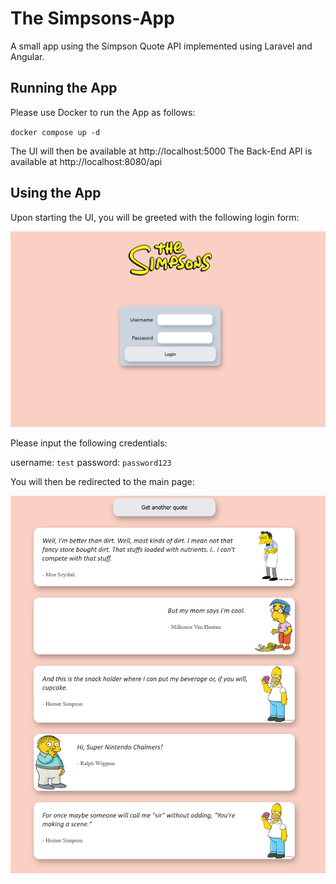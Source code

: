 # The Simpsons-App

A small app using the Simpson Quote API implemented using Laravel and Angular.

## Running the App

Please use Docker to run the App as follows:

`docker compose up -d`

The UI will then be available at http://localhost:5000
The Back-End API is available at http://localhost:8080/api

## Using the App

Upon starting the UI, you will be greeted with the following login form:

<img src="screenshots/login.png" alt="Login Page" width="600">

Please input the following credentials:

username: `test`
password: `password123`

You will then be redirected to the main page:

<img src="screenshots/quotes.png" alt="Quotes Page" width="600">
